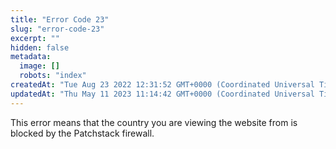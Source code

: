 ```yaml
---
title: "Error Code 23"
slug: "error-code-23"
excerpt: ""
hidden: false
metadata: 
  image: []
  robots: "index"
createdAt: "Tue Aug 23 2022 12:31:52 GMT+0000 (Coordinated Universal Time)"
updatedAt: "Thu May 11 2023 11:14:42 GMT+0000 (Coordinated Universal Time)"
---
```

This error means that the country you are viewing the website from is blocked by the Patchstack firewall.
